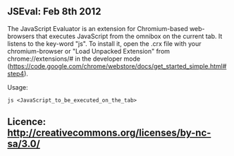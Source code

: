 JSEval: Feb 8th 2012
-----------------------------------------------------------
The JavaScript Evaluator is an extension for Chromium-based web-browsers that executes JavaScript from the omnibox on the current tab.
It listens to the key-word "js".
To install it, open the .crx file with your chromium-browser or "Load Unpacked Extension" from chrome://extensions/# in the developer mode (https://code.google.com/chrome/webstore/docs/get_started_simple.html#step4).

Usage:

    js <JavaScript_to_be_executed_on_the_tab>

Licence: http://creativecommons.org/licenses/by-nc-sa/3.0/
-----------------------------------------------------------

